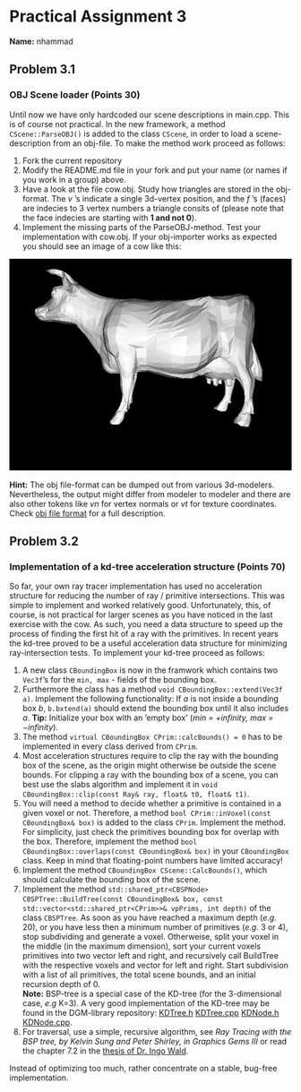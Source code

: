 # Practical Assignment 3
**Name:** nhammad
## Problem 3.1
### OBJ Scene loader (Points 30)
Until now we have only hardcoded our scene descriptions in main.cpp. This is of course not practical. In the new framework, a method ```CScene::ParseOBJ()``` is added to the class ```CScene```, in order to load a scene-description from an obj-file. To make the method work proceed as follows:
1. Fork the current repository
2. Modify the README.md file in your fork and put your name (or names if you work in a group) above.
3. Have a look at the file cow.obj. Study how triangles are stored in the obj-format. The _v_ ’s indicate a single 3d-vertex position, and the _f_ ’s (faces) are indecies to 3 vertex numbers a triangle consits of (please note that the face indecies are starting with **1 and not 0**).
4. Implement the missing parts of the ParseOBJ-method.
Test your implementation with cow.obj. If your obj-importer works as expected you should see an image of a cow like this:

![Cow](./doc/cow.jpg)

**Hint:** The obj file-format can be dumped out from various 3d-modelers. Nevertheless, the output might differ from modeler to modeler and there are also other tokens like _vn_ for vertex normals or _vt_ for texture coordinates. Check
[obj file format](https://www.cs.cmu.edu/~mbz/personal/graphics/obj.html) for a full description. 

## Problem 3.2
### Implementation of a kd-tree acceleration structure (Points 70)
So far, your own ray tracer implementation has used no acceleration structure for reducing the number of ray / primitive intersections. This was simple to implement and worked relatively good. Unfortunately, this, of course, is not practical for larger scenes as you have noticed in the last exercise with the cow. As such, you need a data structure to speed up the process of finding the first hit of a ray with the primitives. In recent years the kd-tree proved to be a useful acceleration data structure for minimizing ray-intersection tests. To implement your kd-tree proceed as follows:
1. A new class ```CBoundingBox``` is now in the framwork which contains two ```Vec3f```’s for the ```min, max``` - fields of the bounding box.
2. Furthermore the class has a method ```void CBoundingBox::extend(Vec3f a)```. Implement the following functionality: If _a_ is not inside a bounding box _b_, ```b.bxtend(a)``` should extend the bounding box until it also includes _a_. **Tip:** Initialize your box with an ’empty box’ (_min = +infinity, max = −infinity_).
3. The method ```virtual CBoundingBox CPrim::calcBounds() = 0``` has to be implemented in every class derived from ```CPrim```.
4. Most acceleration structures require to clip the ray with the bounding box of the scene, as the origin might otherwise be outside the scene bounds. For clipping a ray with the bounding box of a scene, you can best use the slabs algorithm and implement it in ```void CBoundingBox::clip(const Ray& ray, float& t0, float& t1)```.
5. You will need a method to decide whether a primitive is contained in a given voxel or not. Therefore, a method ```bool CPrim::inVoxel(const CBoundingBox& box)``` is added to the class ```CPrim```. Implement the method. For simplicity, just check the primitives bounding box for overlap with the box. Therefore, implement the method ```bool CBoundingBox::overlaps(const CBoundingBox& box)``` in your ```CBoundingBox``` class. Keep in mind that floating-point numbers have limited accuracy!
6. Implement the method ```CBoundingBox CScene::CalcBounds()```, which should calculate the bounding box of the scene.
7. Implement the method ```std::shared_ptr<CBSPNode> CBSPTree::BuildTree(const CBoundingBox& box, const std::vector<std::shared_ptr<CPrim>>& vpPrims, int depth)``` of the class ```CBSPTree```. As soon as you have reached a maximum depth (_e.g._ 20), or you have less then a minimum number of primitives (_e.g._ 3 or 4), stop subdividing and generate a voxel. Otherweise, split your voxel in the middle (in the maximum dimension), sort your current voxels primitives into two vector left and right, and recursively call BuildTree with the respective voxels and vector for left and right. Start subdivision with a list of all primitives, the total scene bounds, and an initial
recursion depth of 0.  
**Note:** BSP-tree is a special case of the KD-tree (for the 3-dimensional case, _e.g_ K=3). A very good implementation of the KD-tree may be found in the DGM-library repository: [KDTree.h](https://github.com/Project-10/DGM/blob/master/modules/DGM/KDTree.h) [KDTree.cpp](https://github.com/Project-10/DGM/blob/master/modules/DGM/KDTree.cpp) [KDNode.h](https://github.com/Project-10/DGM/blob/master/modules/DGM/KDNode.h) [KDNode.cpp](https://github.com/Project-10/DGM/blob/master/modules/DGM/KDNode.cpp). 
8. For traversal, use a simple, recursive algorithm, see _Ray Tracing with the BSP tree, by Kelvin Sung and Peter Shirley, in Graphics Gems III_ or read the chapter 7.2 in the [thesis of Dr. Ingo Wald](http://www.sci.utah.edu/~wald/PhD/wald_phd.pdf).

Instead of optimizing too much, rather concentrate on a stable, bug-free implementation.
